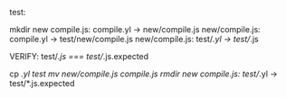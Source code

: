 
test:

mkdir new
compile.js: compile.yl -> new/compile.js
new/compile.js: compile.yl -> test/new/compile.js
new/compile.js: test/*.yl -> test/*.js

VERIFY: test/*.js === test/*.js.expected 

cp *.yl test
mv new/compile.js compile.js
rmdir new
compile.js: test/*.yl -> test/*.js.expected

